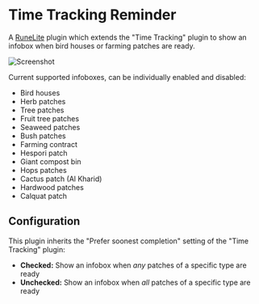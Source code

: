 # Time Tracking Reminder

A [RuneLite](https://runelite.net/) plugin which extends the "Time Tracking" plugin to show an infobox when
bird houses or farming patches are ready.

![Screenshot](./screenshot.png)

Current supported infoboxes, can be individually enabled and disabled:

- Bird houses
- Herb patches
- Tree patches
- Fruit tree patches
- Seaweed patches
- Bush patches
- Farming contract
- Hespori patch
- Giant compost bin
- Hops patches
- Cactus patch (Al Kharid)
- Hardwood patches
- Calquat patch

## Configuration

This plugin inherits the "Prefer soonest completion" setting of the "Time Tracking" plugin:

- **Checked:** Show an infobox when *any* patches of a specific type are ready
- **Unchecked:** Show an infobox when *all* patches of a specific type are ready
